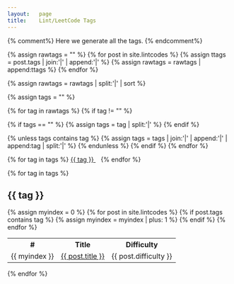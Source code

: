 ```yaml
---
layout:   page
title:    Lint/LeetCode Tags
---
```

{% comment%}
Here we generate all the tags.
{% endcomment%}

{% assign rawtags = "" %}
{% for post in site.lintcodes %}
{% assign ttags = post.tags | join:'|' | append:'|' %}
{% assign rawtags = rawtags | append:ttags %}
{% endfor %}

{% assign rawtags = rawtags | split:'|' | sort %}

{% assign tags = "" %}

{% for tag in rawtags %}
{% if tag != "" %}

{% if tags == "" %}
{% assign tags = tag | split:'|' %}
{% endif %}

{% unless tags contains tag %}
{% assign tags = tags | join:'|' | append:'|' | append:tag | split:'|' %}
{% endunless %}
{% endif %}
{% endfor %}


<p>
{% for tag in tags %}
<a href="#{{ tag | slugify }}" class="codinfox-tag-mark"> {{ tag }} </a> &nbsp;&nbsp;
{% endfor %}

{% for tag in tags %}
<h2 id="{{ tag | slugify }}">{{ tag }}</h2>
  <table width="100%">
      <tr>
            <th>#</th>
            <th>Title</th>
            <th>Difficulty</th>
      </tr>
  {% assign myindex = 0 %}
  {% for post in site.lintcodes %}
  {% if post.tags contains tag %}
  {% assign myindex = myindex | plus: 1 %}
  <tr class="clickable-row" data-href="{{ site.baseurl }}{{ post.url }}">
        <td>{{ myindex }}</td>
        <td><a href="{{ site.baseurl }}{{ post.url }}">{{ post.title }}</a></td>
        <td><span class="diffilculty {{post.difficulty}}">{{ post.difficulty }}</span></td>
   </tr> 
  {% endif %}
  {% endfor %}
</table>
{% endfor %}

